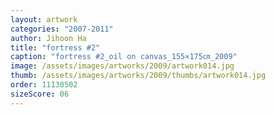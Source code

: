 ```yaml
---
layout: artwork
categories: "2007-2011"
author: Jihoon Ha
title: "fortress #2"
caption: "fortress #2_oil on canvas_155×175㎝_2009"
image: /assets/images/artworks/2009/artwork014.jpg
thumb: /assets/images/artworks/2009/thumbs/artwork014.jpg
order: 11130502
sizeScore: 06
---
```

